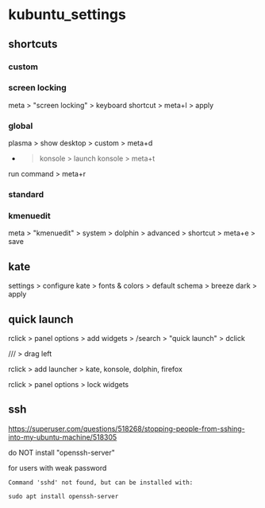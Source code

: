 # kubuntu_settings

## shortcuts

### custom

### screen locking

meta > "screen locking"  > keyboard shortcut > meta+l > apply

### global

plasma > show desktop > custom > meta+d

+ > konsole > launch konsole > meta+t

run command > meta+r

### standard

### kmenuedit

meta > "kmenuedit" > system > dolphin > advanced > shortcut > meta+e > save


## kate

settings > configure kate > fonts & colors > default schema > breeze dark > apply

## quick launch

rclick > panel options > add widgets > /search > "quick launch" > dclick

/// > drag left

rclick > add launcher > kate, konsole, dolphin, firefox

rclick > panel options > lock widgets

## ssh

https://superuser.com/questions/518268/stopping-people-from-sshing-into-my-ubuntu-machine/518305

do NOT install "openssh-server"

for users with weak password

```
Command 'sshd' not found, but can be installed with:

sudo apt install openssh-server

```
